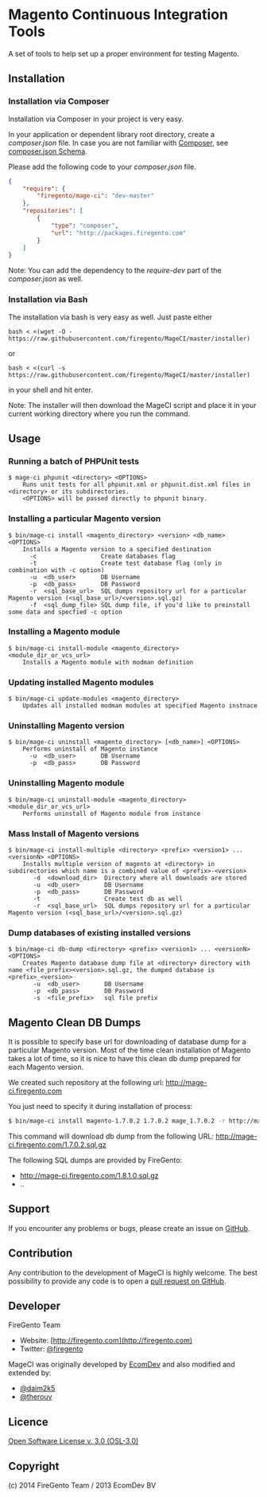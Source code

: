 Magento Continuous Integration Tools
====================================

A set of tools to help set up a proper environment for testing Magento.

Installation
------------

### Installation via Composer

Installation via Composer in your project is very easy.

In your application or dependent library root directory, create a _composer.json_ file.
In case you are not familiar with [Composer](http://getcomposer.org/), see [composer.json Schema](http://getcomposer.org/doc/04-schema.md).

Please add the following code to your _composer.json_ file.

```json
{
    "require": {
        "firegento/mage-ci": "dev-master"
    },
    "repositories": [
        {
            "type": "composer",
            "url": "http://packages.firegento.com"
        }
    ]
}
```

Note: You can add the dependency to the _require-dev_ part of the _composer.json_ as well.

### Installation via Bash

The installation via bash is very easy as well. Just paste either

```
bash < <(wget -O - https://raw.githubusercontent.com/firegento/MageCI/master/installer)
```

or

```
bash < <(curl -s https://raw.githubusercontent.com/firegento/MageCI/master/installer)
```

in your shell and hit enter.

Note: The installer will then download the MageCI script and place it in your current working directory where you run the command.


Usage
-----

### Running a batch of PHPUnit tests
    $ mage-ci phpunit <directory> <OPTIONS>
        Runs unit tests for all phpunit.xml or phpunit.dist.xml files in <directory> or its subdirectories.
        <OPTIONS> will be passed directly to phpunit binary.


### Installing a particular Magento version
    $ bin/mage-ci install <magento_directory> <version> <db_name> <OPTIONS>
        Installs a Magento version to a specified destination
          -c                  Create databases flag
          -t                  Create test database flag (only in combination with -c option)
          -u  <db_user>       DB Username
          -p  <db_pass>       DB Password
          -r  <sql_base_url>  SQL dumps repository url for a particular Magento version (<sql_base_url>/<version>.sql.gz)
          -f  <sql_dump_file> SQL dump file, if you'd like to preinstall some data and specfied -c option

### Installing a Magento module
    $ bin/mage-ci install-module <magento_directory> <module_dir_or_vcs_url>
        Installs a Magento module with modman definition

### Updating installed Magento modules
    $ bin/mage-ci update-modules <magento_directory>
        Updates all installed modman modules at specified Magento instnace

### Uninstalling Magento version
    $ bin/mage-ci uninstall <magento_directory> [<db_name>] <OPTIONS>
        Performs uninstall of Magento instance
          -u  <db_user>       DB Username
          -p  <db_pass>       DB Password

### Uninstalling Magento module
    $ bin/mage-ci uninstall-module <magento_directory> <module_dir_or_vcs_url>
        Performs uninstall of Magento module from instance

### Mass Install of Magento versions
    $ bin/mage-ci install-multiple <directory> <prefix> <version1> ... <versionN> <OPTIONS>
        Installs multiple version of magento at <directory> in subdirectories which name is a combined value of <prefix>-<version>
           -d  <download_dir>  Directory where all downloads are stored
           -u  <db_user>       DB Username
           -p  <db_pass>       DB Password
           -t                  Create test db as well
           -r  <sql_base_url>  SQL dumps repository url for a particular Magento version (<sql_base_url>/<version>.sql.gz)

### Dump databases of existing installed versions
    $ bin/mage-ci db-dump <directory> <prefix> <version1> ... <versionN> <OPTIONS>
        Creates Magento database dump file at <directory> directory with name <file_prefix><version>.sql.gz, the dumped database is <prefix>_<version>
           -u  <db_user>       DB Username
           -p  <db_pass>       DB Password
           -s  <file_prefix>   sql file prefix


Magento Clean DB Dumps
----------------------

It is possible to specify base url for downloading of database dump for a particular Magento version.
Most of the time clean installation of Magento takes a lot of time, so it is nice to have this clean db dump prepared for each Magento version.

We created such repository at the following url:
http://mage-ci.firegento.com

You just need to specify it during installation of process:

```bash
$ bin/mage-ci install magento-1.7.0.2 1.7.0.2 mage_1.7.0.2 -r http://mage-ci.firegento.com
```

This command will download db dump from the following URL: http://mage-ci.firegento.com/1.7.0.2.sql.gz

The following SQL dumps are provided by FireGento:

* http://mage-ci.firegento.com/1.8.1.0.sql.gz
* ..


Support
-------
If you encounter any problems or bugs, please create an issue on [GitHub](https://github.com/firegento/MageCI/issues).


Contribution
------------
Any contribution to the development of MageCI is highly welcome. The best possibility to provide any code is to open a [pull request on GitHub](https://help.github.com/articles/using-pull-requests).


Developer
---------
FireGento Team
* Website: [http://firegento.com](http://firegento.com)
* Twitter: [@firegento](https://twitter.com/firegento)

MageCI was originally developed by [EcomDev](https://github.com/EcomDev/MageCI) and also modified and extended by:

* [@daim2k5](https://twitter.com/daim2k5)
* [@therouv](https://twitter.com/therouv)


Licence
-------
[Open Software License v. 3.0 (OSL-3.0)](http://opensource.org/licenses/osl-3.0.php)


Copyright
---------

(c) 2014 FireGento Team / 2013 EcomDev BV
